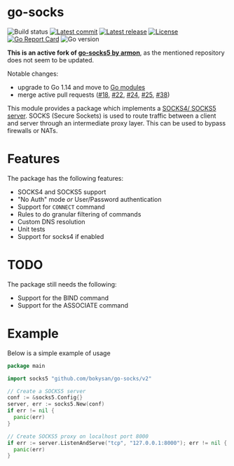 go-socks
========

![Build status](https://github.com/bokysan/go-socks/workflows/Build%20and%20release/badge.svg) [![Latest commit](https://img.shields.io/github/last-commit/bokysan/go-socks)](https://github.com/bokysan/go-socks/commits/master) [![Latest release](https://img.shields.io/github/v/release/bokysan/go-socks?sort=semver&Label=Latest%20release)](https://github.com/bokysan/go-socks/releases) [![License](https://img.shields.io/github/license/bokysan/go-socks)](https://github.com/bokysan/go-socks/blob/master/LICENSE) [![Go Report Card](https://goreportcard.com/badge/github.com/bokysan/go-socks)](https://goreportcard.com/report/github.com/bokysan/go-socks) ![Go version](https://img.shields.io/github/go-mod/go-version/bokysan/go-socks)

**This is an active fork of [go-socks5 by armon](https://github.com/armon/go-socks5)**, as the mentioned
repository does not seem to be updated.

Notable changes:
- upgrade to Go 1.14 and move to [Go modules](https://blog.golang.org/using-go-modules)
- merge active pull requests ([#18](https://github.com/armon/go-socks5/pull/18), [#22](https://github.com/armon/go-socks5/pull/22),
  [#24](https://github.com/armon/go-socks5/pull/24), [#25](https://github.com/armon/go-socks5/pull/25),
  [#38](https://github.com/armon/go-socks5/pull/38))


This module provides a package which implements a [SOCKS4/ SOCKS5 server](http://en.wikipedia.org/wiki/SOCKS).
SOCKS (Secure Sockets) is used to route traffic between a client and server through an intermediate proxy layer. 
This can be used to bypass firewalls or NATs.

Features
========

The package has the following features:

* SOCKS4 and SOCKS5 support
* "No Auth" mode *or* User/Password authentication
* Support for `CONNECT` command
* Rules to do granular filtering of commands
* Custom DNS resolution
* Unit tests
* Support for socks4 if enabled

TODO
====

The package still needs the following:
* Support for the BIND command
* Support for the ASSOCIATE command


Example
=======

Below is a simple example of usage

```go
package main

import socks5 "github.com/bokysan/go-socks/v2"

// Create a SOCKS5 server
conf := &socks5.Config{}
server, err := socks5.New(conf)
if err != nil {
  panic(err)
}

// Create SOCKS5 proxy on localhost port 8000
if err := server.ListenAndServe("tcp", "127.0.0.1:8000"); err != nil {
  panic(err)
}
```

